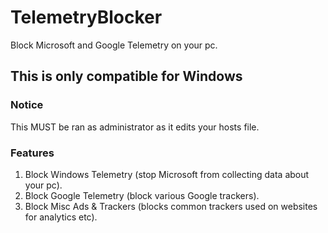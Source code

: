 # TelemetryBlocker
Block Microsoft and Google Telemetry on your pc.

## This is only compatible for Windows
### Notice
This MUST be ran as administrator as it edits your hosts file.

### Features
1. Block Windows Telemetry (stop Microsoft from collecting data about your pc).
2. Block Google Telemetry (block various Google trackers).
3. Block Misc Ads & Trackers (blocks common trackers used on websites for analytics etc).
